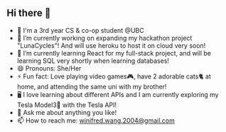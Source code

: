 ## Hi there 👋
- 🧠 I'm a 3rd year CS & co-op student @UBC
- 🔭 I’m currently working on expanding my hackathon project "LunaCycles"! And will use heroku to host it on cloud very soon!
- 🌱 I’m currently learning React for my full-stack project, and will be learning SQL very shortly when learning databases!
- 😄 Pronouns: She/Her
- ⚡ Fun fact: Love playing video games🎮, have 2 adorable cats🐈 at home, and attending the same uni with my brother!
- 🖥️ I love learning about different APIs and I am currently exploring my Tesla Model3🚗 with the Tesla API!
- 💬 Ask me about anything you like! 
- 📫 How to reach me: winifred.wang.2004@gmail.com
